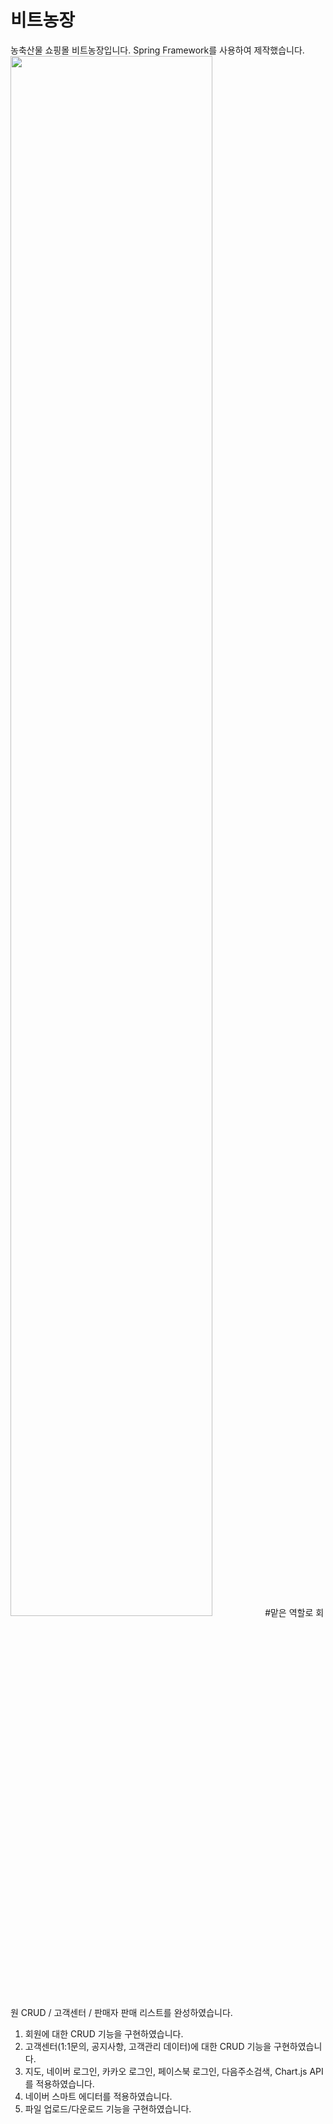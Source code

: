 # 비트농장
농축산물 쇼핑몰 비트농장입니다.
Spring Framework를 사용하여 제작했습니다.<br>
<img src="https://user-images.githubusercontent.com/59942147/79968661-67079880-84cb-11ea-800a-abdc442302ff.png" width="80%"></img>
#맡은 역할로 회원 CRUD / 고객센터 / 판매자 판매 리스트를 완성하였습니다.

1. 회원에 대한 CRUD 기능을 구현하였습니다.
2. 고객센터(1:1문의, 공지사항, 고객관리 데이터)에 대한 CRUD 기능을 구현하였습니다.
3. 지도, 네이버 로그인, 카카오 로그인, 페이스북 로그인, 다음주소검색, Chart.js API를 적용하였습니다. 
4. 네이버 스마트 에디터를 적용하였습니다.
5. 파일 업로드/다운로드 기능을 구현하였습니다.

